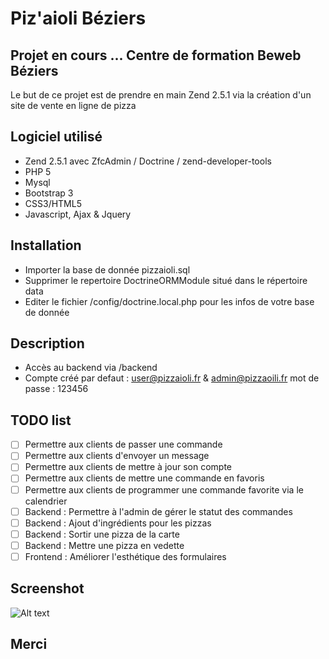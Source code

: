 # Piz'aioli Béziers

Projet en cours ... Centre de formation Beweb Béziers
---
Le but de ce projet est de prendre en main Zend 2.5.1 via la création d'un site de vente en ligne de pizza

## Logiciel utilisé
- Zend 2.5.1 avec ZfcAdmin / Doctrine / zend-developer-tools
- PHP 5
- Mysql
- Bootstrap 3
- CSS3/HTML5
- Javascript, Ajax & Jquery

## Installation
- Importer la base de donnée pizzaioli.sql
- Supprimer le repertoire DoctrineORMModule situé dans le répertoire data
- Editer le fichier /config/doctrine.local.php pour les infos de votre base de donnée

## Description
- Accès au backend via /backend
- Compte créé par defaut : user@pizzaioli.fr & admin@pizzaoili.fr mot de passe : 123456

## TODO list

* [ ] Permettre aux clients de passer une commande
* [ ] Permettre aux clients d'envoyer un message
* [ ] Permettre aux clients de mettre à jour son compte
* [ ] Permettre aux clients de mettre une commande en favoris
* [ ] Permettre aux clients de programmer une commande favorite via le calendrier
* [ ] Backend : Permettre à l'admin de gérer le statut des commandes
* [ ] Backend : Ajout d'ingrédients pour les pizzas
* [ ] Backend : Sortir une pizza de la carte
* [ ] Backend : Mettre une pizza en vedette
* [ ] Frontend : Améliorer l'esthétique des formulaires

## Screenshot

![Alt text](https://github.com/aliceedn/piz-aioli/blob/master/public/img/screenshot_accueil.PNG "Piz-aioli page d'accueil")

## Merci
